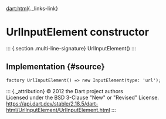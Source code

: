 [dart:html](../../dart-html/dart-html-library){._links-link}

UrlInputElement constructor
===========================

::: {.section .multi-line-signature}
UrlInputElement()
:::

Implementation {#source}
--------------

``` {.language-dart data-language="dart"}
factory UrlInputElement() => new InputElement(type: 'url');
```

::: {._attribution}
© 2012 the Dart project authors\
Licensed under the BSD 3-Clause \"New\" or \"Revised\" License.\
<https://api.dart.dev/stable/2.18.5/dart-html/UrlInputElement/UrlInputElement.html>
:::
